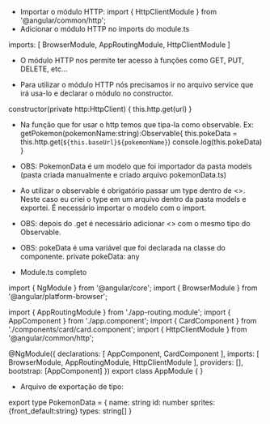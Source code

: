 - Importar o módulo HTTP: import { HttpClientModule } from '@angular/common/http';
- Adicionar o módulo HTTP no imports do module.ts

imports: [
    BrowserModule,
    AppRoutingModule,
    HttpClientModule
  ]

- O módulo HTTP nos permite ter acesso à funções como GET, PUT, DELETE, etc...

- Para utilizar o módulo HTTP nós precisamos ir no arquivo service que irá usa-lo e declarar o módulo no constructor.

constructor(private http:HttpClient) {
    this.http.get(url)
  }

- Na função que for usar o http temos que tipa-la como observable. Ex: 
  getPokemon(pokemonName:string):Observable<PokemonData>{
      this.pokeData = this.http.get<PokemonData>(`${this.baseUrl}${pokemonName}`)
      console.log(this.pokeData)
    }

- OBS: PokemonData é um modelo que foi importador da pasta models (pasta criada manualmente e criado arquivo pokemonData.ts)
- Ao utilizar o observable é obrigatório passar um type dentro de <>. Neste caso eu criei o type em um arquivo dentro da pasta models e exportei. É necessário importar o modelo com o import.

- OBS: depois do .get é necessário adicionar <> com o mesmo tipo do Observable.

- OBS: pokeData é uma variável que foi declarada na classe do componente. private pokeData: any


- Module.ts completo

import { NgModule } from '@angular/core';
import { BrowserModule } from '@angular/platform-browser';

import { AppRoutingModule } from './app-routing.module';
import { AppComponent } from './app.component';
import { CardComponent } from './components/card/card.component';
import { HttpClientModule } from '@angular/common/http';

@NgModule({
  declarations: [
    AppComponent,
    CardComponent
  ],
  imports: [
    BrowserModule,
    AppRoutingModule,
    HttpClientModule
  ],
  providers: [],
  bootstrap: [AppComponent]
})
export class AppModule { }

- Arquivo de exportação de tipo:

export type PokemonData = {
  name: string
  id: number
  sprites: {front_default:string}
  types: string[]
}

